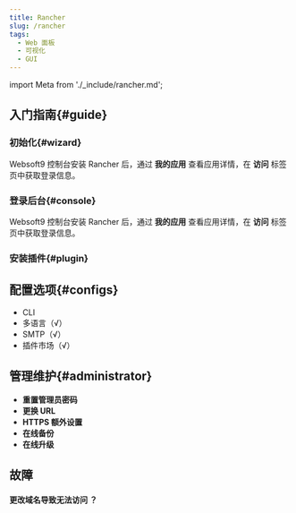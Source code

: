 ```yaml
---
title: Rancher
slug: /rancher
tags:
  - Web 面板
  - 可视化
  - GUI
---
```


import Meta from './_include/rancher.md';

<Meta name="meta" />

## 入门指南{#guide}

### 初始化{#wizard}

Websoft9 控制台安装 Rancher 后，通过 **我的应用** 查看应用详情，在 **访问** 标签页中获取登录信息。  

### 登录后台{#console}

Websoft9 控制台安装 Rancher 后，通过 **我的应用** 查看应用详情，在 **访问** 标签页中获取登录信息。  

### 安装插件{#plugin}

## 配置选项{#configs}

- CLI
- 多语言（√）
- SMTP（√）
- 插件市场（√）

## 管理维护{#administrator}

- **重置管理员密码**
- **更换 URL**
- **HTTPS 额外设置**
- **在线备份**
- **在线升级**

## 故障

#### 更改域名导致无法访问 ？